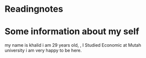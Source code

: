 # Readingnotes

# Some information about my self

my name is khalid i am 29 years old, , I Studied Economic at Mutah university i am very happy to be here.

